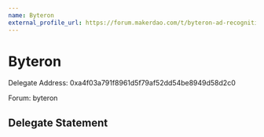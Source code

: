 ```yaml
---
name: Byteron
external_profile_url: https://forum.makerdao.com/t/byteron-ad-recognition-submission/22537
---
```


# Byteron
Delegate Address: 0xa4f03a791f8961d5f79af52dd54be8949d58d2c0

Forum: byteron

## Delegate Statement